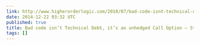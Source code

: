 ```yaml
---
link: http://www.higherorderlogic.com/2010/07/bad-code-isnt-technical-debt-its-an-unhedged-call-option/
date: 2014-12-22 03:32 UTC
published: true
title: Bad code isn’t Technical Debt, it’s an unhedged Call Option – Steve Freeman
tags: []
---
```



